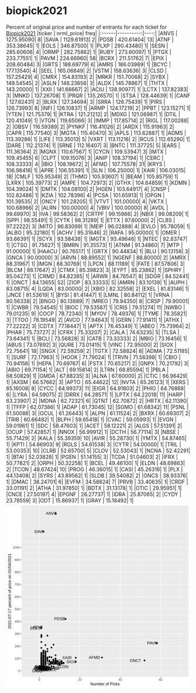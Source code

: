 # biopick2021
Percent of original price and number of entrants for each ticket for [Biopick2021](https://twitter.com/hashtag/Biopick2021)
|ticker | nrml_price| freq|
|:------|----------:|----:|
|ANVS   | 1275.95090|    8|
|SAVA   | 1129.61913|    2|
|PDSB   |  420.61404|   13|
|ATNF   |  353.38645|    1|
|EOLS   |  346.87500|    1|
|PLXP   |  290.43480|    1|
|SESN   |  285.60606|    4|
|ORMP   |  282.75862|    1|
|RUBY   |  273.60097|    1|
|PTGX   |  233.77551|    1|
|PAVM   |  224.66960|   58|
|BCRX   |  211.51762|    7|
|EPIX   |  208.60484|    3|
|GRTS   |  188.69779|    6|
|AMRS   |  186.03989|    1|
|BCYC   |  177.13540|    4|
|SEEL   |  165.06849|    2|
|VSTM   |  158.63636|    3|
|CLSD   |  157.25429|    4|
|CMRX   |  154.83193|    2|
|MRKR   |  151.70068|    2|
|SYBX   |  149.54545|    2|
|ASLN   |  146.23656|    3|
|ALDX   |  145.78867|    1|
|THTX   |  143.20000|    1|
|XXII   |  141.66667|    2|
|ACIU   |  138.90977|    1|
|LCTX   |  137.82383|    3|
|MNKD   |  137.26708|    1|
|PRQR   |  135.26570|    1|
|STSA   |  128.44639|    1|
|CANF   |  127.62431|    2|
|BLRX   |  127.34694|    3|
|SRRA   |  126.75439|    1|
|PIRS   |  126.73993|    8|
|INFI   |  126.10837|    1|
|ARMP   |  124.17219|    2|
|PPBT   |  123.15271|    1|
|YTEN   |  121.75379|    1|
|KTRA   |  121.21212|    2|
|MDXG   |  121.06987|    1|
|DTIL   |  120.41049|    1|
|VTGN   |  119.65066|    3|
|IMMP   |  117.85714|    2|
|RIGL   |  117.00288|    2|
|OBSV   |  116.59389|    2|
|PYNKF  |  116.41026|    2|
|ARDX   |  115.91963|    2|
|CAPR   |  115.77540|    3|
|MGTA   |  115.40470|    3|
|APLS   |  113.62887|    1|
|ADMS   |  113.39286|    1|
|LIFE   |  113.35013|    5|
|VXRT   |  113.11216|    2|
|RCUS   |  112.65290|    1|
|DARE   |  112.21374|    1|
|SRNE   |  112.16407|    3|
|BNTC   |  111.37725|    5|
|EARS   |  111.36364|    2|
|MGNX   |  110.67567|    1|
|CYCN   |  109.53947|    3|
|IMTX   |  109.45455|    6|
|CLPT   |  109.15076|    3|
|ANIP   |  108.37194|    1|
|CERC   |  108.33333|    4|
|IBIO   |  108.19672|    2|
|AFMD   |  107.75578|   31|
|KRYS   |  106.98418|    1|
|APRE   |  106.55391|    1|
|SLN    |  106.25000|    1|
|XAIR   |  106.03015|   18|
|CMLF   |  105.95349|    2|
|THMO   |  105.93607|    1|
|BEAM   |  105.85759|    1|
|LXRX   |  105.39773|    2|
|AMPE   |  104.72973|    2|
|GTHX   |  104.64859|    1|
|KDMN   |  104.39024|    1|
|DMTK   |  104.08100|    2|
|HGEN   |  103.64917|    4|
|CNSP   |  102.82486|    1|
|KZIA   |  102.78396|    4|
|PCSA   |  101.65913|    1|
|OPGN   |  101.39535|    2|
|ONCY   |  101.28205|    1|
|VTVT   |  101.00000|    4|
|VKTX   |  100.68966|    2|
|ALRN   |  100.00000|    4|
|VBIV   |  100.00000|    8|
|AVDL   |   99.69970|    3|
|IVA    |   99.58362|    2|
|CRTPF  |   99.15966|    2|
|NBIX   |   99.08209|    1|
|SPPI   |   98.55491|    1|
|CYTK   |   98.31289|    1|
|ETTX   |   97.60000|    2|
|CLBS   |   97.22222|    3|
|MITO   |   96.83099|    1|
|MEIP   |   96.02888|    4|
|EVLO   |   95.78059|    1|
|ALBO   |   95.32180|    1|
|ACHV   |   95.31646|    2|
|RAFA   |   95.00000|    1|
|OMER   |   93.66391|    1|
|SCYX   |   93.58438|    1|
|MGTX   |   93.49646|    1|
|NTEC   |   92.83747|    1|
|CTSO   |   91.75627|    1|
|BMRN   |   91.35573|    1|
|ATNM   |   91.34860|    7|
|MTP    |   91.00000|    1|
|HAACU  |   90.76517|    1|
|GRTX   |   90.44834|    1|
|BLU    |   90.13158|    3|
|GNCA   |   90.00000|    3|
|ARVN   |   88.89552|    1|
|NGENF  |   88.80000|    2|
|AMRX   |   88.31967|    1|
|IMGN   |   88.30769|    1|
|LPCN   |   88.11189|    1|
|FATE   |   87.57806|    3|
|BLCM   |   86.17647|    2|
|CTMX   |   85.39823|    3|
|EYPT   |   85.23862|    1|
|SPHRY  |   85.04273|    1|
|CRMD   |   84.82385|    1|
|ARWR   |   84.76547|    8|
|SDGR   |   84.52441|    1|
|ONCT   |   84.13655|   52|
|ZIOP   |   83.33333|    5|
|AMRN   |   83.10139|    1|
|AUPH   |   83.08715|    4|
|LQDA   |   83.00000|    2|
|XBIO   |   82.32558|    2|
|EXEL   |   81.83146|    1|
|JNCE   |   81.53619|    1|
|BYSI   |   81.41447|    1|
|LMNL   |   80.84112|    1|
|VRNA   |   80.56338|    2|
|BNGO   |   80.13889|    7|
|MREO   |   79.94350|    8|
|CRSP   |   79.90001|    1|
|CWBR   |   79.54545|    1|
|BIOC   |   79.53587|    1|
|CRIS   |   79.51274|   11|
|NWBO   |   79.01235|    9|
|COCP   |   78.72340|    1|
|MYOV   |   78.49376|    1|
|TYME   |   78.35821|    3|
|TTOO   |   78.19549|    2|
|AVCO   |   77.94643|    1|
|GERN   |   77.91411|    1|
|ATHX   |   77.22222|    3|
|CDTX   |   77.18447|    1|
|APTX   |   76.45349|    1|
|ABEO   |   75.73964|    2|
|PHAR   |   75.73727|    2|
|CFRX   |   75.33207|    2|
|CALA   |   74.63235|    5|
|TLSA   |   73.64341|    1|
|BCLI   |   73.56828|    3|
|CATB   |   73.33333|    2|
|MBIO   |   73.16456|    1|
|ABUS   |   73.07692|    3|
|QURE   |   73.01415|    1|
|VINC   |   72.95000|    2|
|SIOX   |   72.75641|   18|
|SNGX   |   72.59259|    2|
|TGTX   |   72.58824|    8|
|ADMA   |   72.51185|    1|
|SURF   |   72.17963|    1|
|HOOK   |   71.79024|    1|
|TRVN   |   71.56398|    1|
|CBIO   |   70.94156|    1|
|HEPA   |   70.69767|    6|
|FSTX   |   70.65217|    2|
|GNPX   |   70.21792|    3|
|ABIO   |   69.71154|    1|
|ALT    |   69.15814|    2|
|LTRN   |   68.85594|    1|
|PBLA   |   68.50829|    1|
|GMDA   |   67.88235|    3|
|ALNA   |   67.60000|    2|
|CTIC   |   66.96429|    1|
|AXSM   |   66.57662|    3|
|APTO   |   65.44622|   12|
|NVTA   |   65.26123|    1|
|XERS   |   65.16008|    8|
|CYCC   |   64.99373|   11|
|EIGR   |   64.91803|    2|
|PHIO   |   64.76868|    6|
|LYRA   |   64.59075|    2|
|DRRX   |   64.28571|    1|
|LPTX   |   64.22018|   11|
|HARP   |   63.23907|    2|
|MDNA   |   62.72321|    6|
|QTNT   |   62.70872|    2|
|HRTX   |   62.11390|    1|
|TFFP   |   62.07386|    1|
|ADAP   |   61.73045|   12|
|SGMO   |   61.68342|   11|
|PSNL   |   61.50086|    3|
|OCUL   |   61.26443|    1|
|ALPN   |   61.11524|    2|
|BXRX   |   60.69307|    2|
|TRIB   |   60.66482|    1|
|BLPH   |   59.65418|    1|
|CVAC   |   59.05993|    1|
|EVGN   |   59.01961|    1|
|SDC    |   58.47603|    1|
|ACET   |   58.12221|    2|
|ALGS   |   57.51391|    2|
|OCUP   |   57.42857|    1|
|NNOX   |   56.99912|    1|
|DCTH   |   56.77114|    3|
|NBSE   |   55.71429|    2|
|KALA   |   55.39359|   10|
|AVIR   |   55.28730|    1|
|YMTX   |   54.87465|    1|
|KPTI   |   54.66903|    9|
|RGLS   |   54.61538|    3|
|CYTR   |   54.00000|    1|
|TRIL   |   53.00353|   10|
|CLRB   |   52.65700|    5|
|CLOV   |   52.53043|    1|
|NCNA   |   52.42291|    1|
|BTAI   |   52.03828|    1|
|PGEN   |   51.14155|    3|
|TCDA   |   51.04603|    2|
|IFRX   |   50.77821|    2|
|ORPH   |   50.32258|    1|
|BCEL   |   49.46100|    1|
|ELDN   |   48.69863|    2|
|TCON   |   48.67424|   10|
|PROG   |   46.36015|    1|
|CASI   |   45.26316|    1|
|PLX    |   44.13408|    2|
|SYRS   |   43.89562|    1|
|SLDB   |   39.54082|    2|
|ONCS   |   38.93376|    1|
|DMAC   |   38.24701|    6|
|EVFM   |   34.58824|    7|
|PRVB   |   33.40635|    1|
|CRDF   |   33.01191|    2|
|ATHA   |   31.97850|    1|
|BDTX   |   31.13178|    1|
|OTIC   |   29.95951|    1|
|CNCE   |   27.50197|    4|
|EPGNF  |   26.27737|    1|
|IDRA   |   25.87065|    2|
|CYDY   |   23.78559|    3|
|ODT    |   15.86937|    1|
|GRAY   |   15.18492|    1|
![retvspicks](biopicks.png?raw=true)
